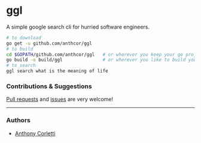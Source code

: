 # ggl

A simple google search cli for hurried software engineers.

```sh
# to download
go get -u github.com/anthcor/ggl
# to build
cd $GOPATH/github.com/anthcor/ggl   # or wherever you keep your go projects
go build -o build/ggl               # or wherever you like to build your go
# to search
ggl search what is the meaning of life
```

### Contributions & Suggestions

[Pull requests](https://github.com/anthcor/ggl/compare) and [issues](https://github.com/anthcor/ggl/issues/new) are very welcome!

---

### Authors
- [Anthony Corletti](https://github.com/anthcor)

